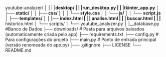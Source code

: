 youtube-analyzer/
│   |
|   |__desktop/
|   |   |__run_desktop.py
|   |   |__tkinter_app.py
│   ├── static/
│   │   ├── css/
│   │   │   └── style.css
│   │   └── js/
│   │       └── script.js
│   ├── templates/
│   │   |── index.html
|   |   |__ analise.html
|   |   |__ buscar.html
|   |   |__ historico.html
│   └── scripts/
│       └── youtube_analyzer.py
│
|__database.py    #Banco de Dados
├── downloads/     # Pasta para arquivos baixados (automaticamente criada pelo app)
├── requirements.txt
├── config.py      # Para configurações do projeto
├── main.py        # Ponto de entrada principal (versão renomeada do app.py)
├── .gitignore
├── LICENSE
└── README.md
